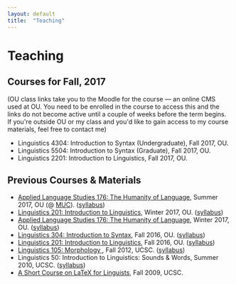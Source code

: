 ```yaml
---
layout: default
title:  "Teaching"
---
```


# Teaching

## Courses for Fall, 2017

(OU class links take you to the Moodle for the course &mdash; an online CMS used at OU. You need to be enrolled in the course to access this and the links do not become active until a couple of weeks before the term begins. If you're outside OU or my class and you'd like to gain access to my course materials, feel free to contact me)

* <span class="construct">Linguistics 4304: Introduction to Syntax (Undergraduate)</span>, Fall 2017, OU.
* <span class="construct">Linguistics 5504: Introduction to Syntax (Graduate)</span>, Fall 2017, OU.
* <span class="construct">Linguistics 2201: Introduction to Linguistics</span>, Fall 2017, OU.

## Previous Courses & Materials

* [<span class="construct">Applied Language Studies 176: The Humanity of Language</span>](https://moodle.oakland.edu/course/view.php?id=174088), Summer 2017, OU (@ [MUC](http://www.macomb.edu/future-students/choose-program/university-center/index.html)). ([syllabus](/files/syllabi/als176s17-syllabus.pdf))
* [<span class="construct">Linguistics 201: Introduction to Linguistics</span>](https://moodle.oakland.edu/course/view.php?id=164918), Winter 2017, OU. ([syllabus](/files/syllabi/lin201w17-syllabus.pdf))
* [<span class="construct">Applied Language Studies 176: The Humanity of Language</span>](https://moodle.oakland.edu/course/view.php?id=166365), Winter 2017, OU. ([syllabus](/files/syllabi/als176w17-syllabus.pdf))
* [<span class="construct">Linguistics 304: Introduction to Syntax</span>](https://moodle.oakland.edu/course/view.php?id=157247), Fall 2016, OU. ([syllabus](/files/syllabi/lin304f16-syllabus.pdf))
* [<span class="construct">Linguistics 201: Introduction to Linguistics</span>](https://moodle.oakland.edu/course/view.php?id=159487), Fall 2016, OU. ([syllabus](/files/syllabi/lin201f16-syllabus.pdf))
* [<span class="construct">Linguistics 105: Morphology</span> ](http://matthew-tucker.github.io/ling105f12/), Fall 2012, UCSC. ([syllabus](/files/syllabi/ling105f12-syllabus.pdf))
* <span class="construct">Linguistics 50: Introduction to Linguistics: Sounds & Words</span>, Summer 2010, UCSC. ([syllabus](/files/syllabi/ling50s11-syllabus.pdf))
* [<span class="construct">A Short Course on LaTeX for Linguists</span>](https://github.com/matthew-tucker/LingLaTeXCourse), Fall 2009, UCSC.